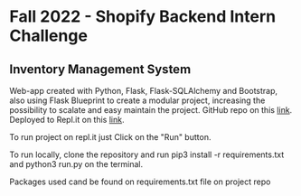 # Fall 2022 - Shopify Backend Intern Challenge

## Inventory Management System

Web-app created with Python, Flask, Flask-SQLAlchemy and Bootstrap, also using Flask Blueprint to create a modular project, increasing the possibility to scalate and easy maintain the project. GitHub repo on this [link](https://github.com/SanclerZanella/inventoryManagement_backend). Deployed to Repl.it on this [link](https://replit.com/@SanclerZanella/inventoryManagementbackend?v=1).

To run project on repl.it just Click on the "Run" button.

To run locally, clone the repository and run pip3 install -r requirements.txt and python3 run.py on the terminal.

Packages used cand be found on requirements.txt file on project repo
